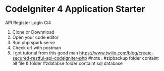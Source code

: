 # CodeIgniter 4 Application Starter

API Register Login Ci4
1. Clone or Downnload
2. Open your code editor
3. Run php spark serve
4. Check url with postman
5. I got tutorial from this good man https://www.twilio.com/blog/create-secured-restful-api-codeigniter-php
#note : 
#zipbackup folder containt all file & folder
#zdatabse folder containt sql database
